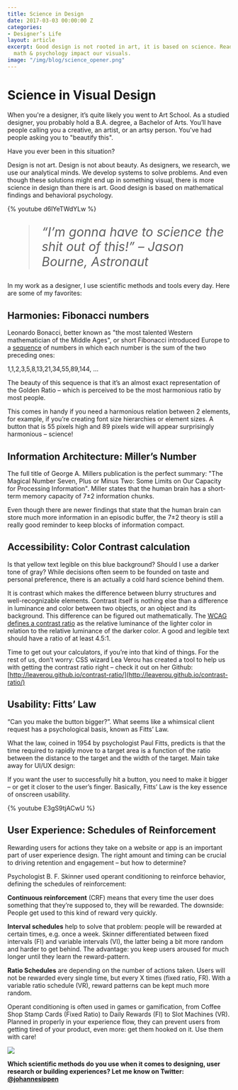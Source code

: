 ```yaml
---
title: Science in Design
date: 2017-03-03 00:00:00 Z
categories:
- Designer’s Life
layout: article
excerpt: Good design is not rooted in art, it is based on science. Read about how
  math & psychology impact our visuals.
image: "/img/blog/science_opener.png"
---
```


# Science in Visual Design

<style>
  blockquote {
    font-size: 200%;
    line-height: 120%;
    font-style: italic;
  }
</style>


When you're a designer, it’s quite likely you went to Art School. As a studied designer, you probably hold a B.A. degree, a Bachelor of Arts. You’ll have people calling you a creative, an artist, or an artsy person. You've had people asking you to "beautify this".

Have you ever been in this situation?

Design is not art. Design is not about beauty. As designers, we research, we use our analytical minds. We develop systems to solve problems. And even though these solutions might end up in something visual, there is more science in design than there is art. Good design is based on mathematical findings and behavioral psychology.

{% youtube d6lYeTWdYLw %}

> “I’m gonna have to science the shit out of this!” – Jason Bourne, Astronaut

In my work as a designer, I use scientific methods and tools every day. Here are some of my favorites:

## Harmonies: Fibonacci numbers

Leonardo Bonacci, better known as "the most talented Western mathematician of the Middle Ages", or short Fibonacci introduced Europe to a [sequence](https://3.7designs.co/blog/2010/10/how-to-design-using-the-fibonacci-sequence/) of numbers in which each number is the sum of the two preceding ones:

1,1,2,3,5,8,13,21,34,55,89,144, …

The beauty of this sequence is that it’s an almost exact representation of the Golden Ratio – which is perceived to be the most harmonious ratio by most people.

This comes in handy if you need a harmonious relation between 2 elements, for example, if you’re creating font size hierarchies or element sizes. A button that is 55 pixels high and 89 pixels wide will appear surprisingly harmonious – science!

## Information Architecture: Miller’s Number

The full title of George A. Millers publication is the perfect summary: "The Magical Number Seven, Plus or Minus Two: Some Limits on Our Capacity for Processing Information". Miller states that the human brain has a short-term memory capacity of 7±2 information chunks.

Even though there are newer findings that state that the human brain can store much more information in an episodic buffer, the 7±2 theory is still a really good reminder to keep blocks of information compact.

## Accessibility: Color Contrast calculation

Is that yellow text legible on this blue background? Should I use a darker tone of gray? While decisions often seem to be founded on taste and personal preference, there is an actually a cold hard science behind them.

It is contrast which makes the difference between blurry structures and well-recognizable elements. Contrast itself is nothing else than a difference in luminance and color between two objects, or an object and its background. This difference can be figured out mathematically. The [WCAG defines a contrast ratio](https://www.w3.org/TR/WCAG/#contrast-ratiodef) as the relative luminance of the lighter color in relation to the relative luminance of the darker color. A good and legible text should have a ratio of at least 4.5:1. 

Time to get out your calculators, if you’re into that kind of things. For the rest of us, don’t worry: CSS wizard Lea Verou has created a tool to help us with getting the contrast ratio right – check it out on her Github: [http://leaverou.github.io/contrast-ratio/](http://leaverou.github.io/contrast-ratio/)

## Usability: Fitts’ Law

“Can you make the button bigger?”. What seems like a whimsical client request has a psychological basis, known as Fitts’ Law.

What the law, coined in 1954 by psychologist Paul Fitts, predicts is that the time required to rapidly move to a target area is a function of the ratio between the distance to the target and the width of the target. Main take away for UI/UX design:

If you want the user to successfully hit a button, you need to make it bigger – or get it closer to the user’s finger. Basically, Fitts’ Law is the key essence of onscreen usability.

{% youtube E3gS9tjACwU %}

## User Experience: Schedules of Reinforcement

Rewarding users for actions they take on a website or app is an important part of user experience design. The right amount and timing can be crucial to driving retention and engagement – but how to determine?

Psychologist B. F. Skinner used operant conditioning to reinforce behavior, defining the schedules of reinforcement:

**Continuous reinforcement** (CRF) means that every time the user does something that they’re supposed to, they will be rewarded. The downside: People get used to this kind of reward very quickly.

**Interval schedules** help to solve that problem: people will be rewarded at certain times, e.g. once a week. Skinner differentiated between fixed intervals (FI) and variable intervals (VI), the latter being a bit more random and harder to get behind. The advantage: you keep users aroused for much longer until they learn the reward-pattern.

**Ratio Schedules** are depending on the number of actions taken. Users will not be rewarded every single time, but every X times (fixed ratio, FR). With a variable ratio schedule (VR), reward patterns can be kept much more random.

Operant conditioning is often used in games or gamification, from Coffee Shop Stamp Cards (Fixed Ratio) to Daily Rewards (FI) to Slot Machines (VR). Planned in properly in your experience flow, they can prevent users from getting tired of your product, even more: get them hooked on it. Use them with care!

![](https://imgs.xkcd.com/comics/science.jpg)

**Which scientific methods do you use when it comes to designing, user research or building experiences? Let me know on Twitter: [@johannesippen](http://twitter.com/johannesippen/)**